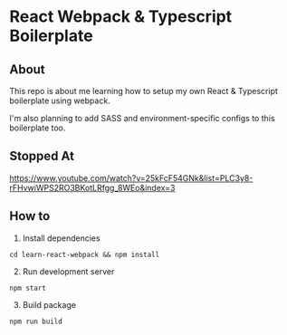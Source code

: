 # React Webpack & Typescript Boilerplate

## About

This repo is about me learning how to setup my own React & Typescript boilerplate using webpack.

I'm also planning to add SASS and environment-specific configs to this boilerplate too.

## Stopped At

https://www.youtube.com/watch?v=25kFcF54GNk&list=PLC3y8-rFHvwiWPS2RO3BKotLRfgg_8WEo&index=3

## How to

1. Install dependencies

```
cd learn-react-webpack && npm install
```

2. Run development server

```
npm start
```

3. Build package

```
npm run build
```